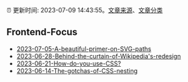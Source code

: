 :alarm_clock: 更新时间: 2023-07-09 14:43:55。[文章来源](/README.md)、[文章分类](/TAGS.md)

## Frontend-Focus




- [2023-07-05-A-beautiful-primer-on-SVG-paths](https://frontendfoc.us/issues/600) 
- [2023-06-28-Behind-the-curtain-of-Wikipedia's-redesign](https://frontendfoc.us/issues/599) 
- [2023-06-21-How-do-you-use-CSS?](https://frontendfoc.us/issues/598) 
- [2023-06-14-The-gotchas-of-CSS-nesting](https://frontendfoc.us/issues/597) 
